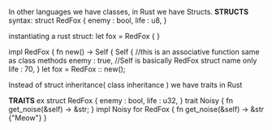 In other languages we have classes, in Rust we have Structs.
**STRUCTS**
syntax:
struct RedFox {
    enemy : bool,
    life : u8,
}

instantiating a rust struct:
let fox = RedFox {
}

impl RedFox {
    fn new() -> Self {
      Self {                          //this is an associative function same as class methods 
        enemy : true,                   //Self is basically RedFox struct name only
        life : 70,
}
let fox = RedFox :: new();

Instead of struct inheritance( class inheritance ) we have traits in Rust

**TRAITS**
ex
struct RedFox {
    enemy : bool,
    life : u32,
}
trait Noisy {
    fn get_noise(&self) -> &str;
}
impl Noisy for RedFox {
    fn get_noise(&self) -> &str {"Meow"}
}
